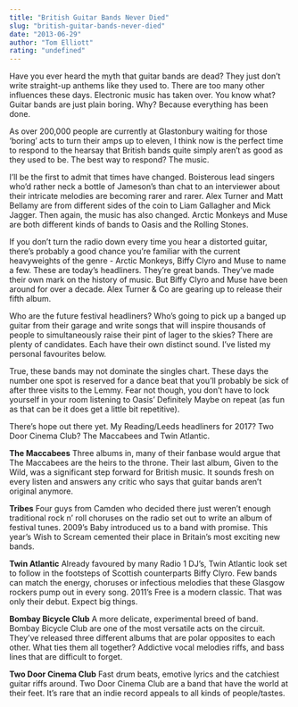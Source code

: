 ```yaml
---
title: "British Guitar Bands Never Died"
slug: "british-guitar-bands-never-died"
date: "2013-06-29"
author: "Tom Elliott"
rating: "undefined"
---
```


Have you ever heard the myth that guitar bands are dead? They just don’t write straight-up anthems like they used to. There are too many other influences these days. Electronic music has taken over. You know what? Guitar bands are just plain boring. Why? Because everything has been done.

As over 200,000 people are currently at Glastonbury waiting for those ‘boring’ acts to turn their amps up to eleven, I think now is the perfect time to respond to the hearsay that British bands quite simply aren’t as good as they used to be. The best way to respond? The music.

I’ll be the first to admit that times have changed. Boisterous lead singers who’d rather neck a bottle of Jameson’s than chat to an interviewer about their intricate melodies are becoming rarer and rarer. Alex Turner and Matt Bellamy are from different sides of the coin to Liam Gallagher and Mick Jagger. Then again, the music has also changed. Arctic Monkeys and Muse are both different kinds of bands to Oasis and the Rolling Stones.

If you don’t turn the radio down every time you hear a distorted guitar, there’s probably a good chance you’re familiar with the current heavyweights of the genre - Arctic Monkeys, Biffy Clyro and Muse to name a few. These are today’s headliners. They’re great bands. They’ve made their own mark on the history of music. But Biffy Clyro and Muse have been around for over a decade. Alex Turner & Co are gearing up to release their fifth album.

Who are the future festival headliners? Who’s going to pick up a banged up guitar from their garage and write songs that will inspire thousands of people to simultaneously raise their pint of lager to the skies? There are plenty of candidates. Each have their own distinct sound. I’ve listed my personal favourites below.

True, these bands may not dominate the singles chart. These days the number one spot is reserved for a dance beat that you’ll probably be sick of after three visits to the Lemmy. Fear not though, you don’t have to lock yourself in your room listening to Oasis’ Definitely Maybe on repeat (as fun as that can be it does get a little bit repetitive).

There’s hope out there yet. My Reading/Leeds headliners for 2017? Two Door Cinema Club? The Maccabees and Twin Atlantic.

**The Maccabees** Three albums in, many of their fanbase would argue that The Maccabees are the heirs to the throne. Their last album, Given to the Wild, was a significant step forward for British music. It sounds fresh on every listen and answers any critic who says that guitar bands aren’t original anymore.

**Tribes** Four guys from Camden who decided there just weren’t enough traditional rock n’ roll choruses on the radio set out to write an album of festival tunes. 2009’s Baby introduced us to a band with promise. This year’s Wish to Scream cemented their place in Britain’s most exciting new bands.

**Twin Atlantic** Already favoured by many Radio 1 DJ’s, Twin Atlantic look set to follow in the footsteps of Scottish counterparts Biffy Clyro. Few bands can match the energy, choruses or infectious melodies that these Glasgow rockers pump out in every song. 2011’s Free is a modern classic. That was only their debut. Expect big things.

**Bombay Bicycle Club** A more delicate, experimental breed of band. Bombay Bicycle Club are one of the most versatile acts on the circuit. They’ve released three different albums that are polar opposites to each other. What ties them all together? Addictive vocal melodies riffs, and bass lines that are difficult to forget.

**Two Door Cinema Club** Fast drum beats, emotive lyrics and the catchiest guitar riffs around. Two Door Cinema Club are a band that have the world at their feet. It’s rare that an indie record appeals to all kinds of people/tastes.
